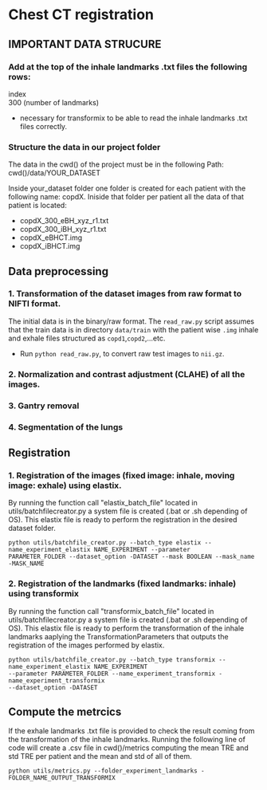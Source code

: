 # Chest CT registration

## IMPORTANT DATA STRUCURE

### Add at the top of the inhale landmarks .txt files the following rows:
index\
300 (number of landmarks)
* necessary for transformix to be able to read the inhale landmarks .txt files correctly.

### Structure the data in our project folder
The data in the cwd() of the project must be in the following Path: cwd()/data/YOUR_DATASET

Inside your_dataset folder one folder is created for each patient with the following name: copdX.
Iniside that folder per patient all the data of that patient is located:
* copdX_300_eBH_xyz_r1.txt
* copdX_300_iBH_xyz_r1.txt
* copdX_eBHCT.img
* copdX_iBHCT.img

## Data preprocessing
### 1. Transformation of the dataset images from raw format to NIFTI format. 
The initial data is in the binary/raw format. The `read_raw.py` script assumes that the train data is in directory `data/train`  with the patient wise `.img` inhale and exhale files structured as `copd1`,`copd2`,...etc.

- Run `python read_raw.py`, to convert raw test images to  `nii.gz`.

### 2. Normalization and contrast adjustment (CLAHE) of all the images.


### 3. Gantry removal


### 4. Segmentation of the lungs


## Registration

### 1. Registration of the images (fixed image: inhale, moving image: exhale) using elastix.
By running the function call "elastix_batch_file" located in utils/batchfilecreator.py
a system file is created (.bat or .sh depending of OS). This elastix file is ready to perform
the registration in the desired dataset folder. 
```
python utils/batchfile_creator.py --batch_type elastix --name_experiment_elastix NAME_EXPERIMENT --parameter
PARAMETER_FOLDER --dataset_option -DATASET --mask BOOLEAN --mask_name -MASK_NAME

```

### 2. Registration of the landmarks (fixed landmarks: inhale) using transformix
By running the function call "transformix_batch_file" located in utils/batchfilecreator.py
a system file is created (.bat or .sh depending of OS). This elastix file is ready to perform
the transformation of the inhale landmarks aaplying the TransformationParameters that outputs the registration of 
the images performed by elastix.
```
python utils/batchfile_creator.py --batch_type transformix --name_experiment_elastix NAME_EXPERIMENT
--parameter PARAMETER_FOLDER --name_experiment_transformix -name_experiment_transformix
--dataset_option -DATASET
```

## Compute the metrcics
If the exhale landmarks .txt file is provided to check the result coming from the transformation of the inhale
landmarks. Running the following line of code will create a .csv file in cwd()/metrics computing the mean TRE and std
TRE per patient and the mean and std of all of them.
```
python utils/metrics.py --folder_experiment_landmarks -FOLDER_NAME_OUTPUT_TRANSFORMIX

```